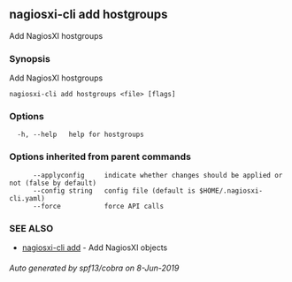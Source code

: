 ## nagiosxi-cli add hostgroups

Add NagiosXI hostgroups

### Synopsis

Add NagiosXI hostgroups

```
nagiosxi-cli add hostgroups <file> [flags]
```

### Options

```
  -h, --help   help for hostgroups
```

### Options inherited from parent commands

```
      --applyconfig     indicate whether changes should be applied or not (false by default)
      --config string   config file (default is $HOME/.nagiosxi-cli.yaml)
      --force           force API calls
```

### SEE ALSO

* [nagiosxi-cli add](nagiosxi-cli_add.md)	 - Add NagiosXI objects

###### Auto generated by spf13/cobra on 8-Jun-2019
